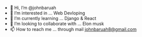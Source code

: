 - 👋 Hi, I’m @johnbaruah
- 👀 I’m interested in ... Web Devloping
- 🌱 I’m currently learning ... Django & React
- 💞️ I’m looking to collaborate with ... Elon musk
- 📫 How to reach me ... through mail johnbaruah8@gmail.com

<!---
johnbaruah/johnbaruah is a ✨ special ✨ repository because its `README.md` (this file) appears on your GitHub profile.
You can click the Preview link to take a look at your changes.
--->
